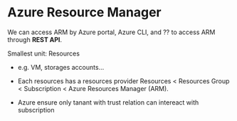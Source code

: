 # Azure Resource Manager

We can access ARM by Azure portal, Azure CLI, and ?? to access ARM through **REST API**.

Smallest unit: Resources
- e.g. VM, storages accounts...
- Each resources has a resources provider
Resources < Resources Group < Subscription < Azure Resources Manager (ARM). 

- Azure ensure only tanant with trust relation can intereact with subscription

